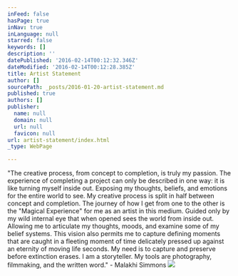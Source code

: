 ```yaml
---
inFeed: false
hasPage: true
inNav: true
inLanguage: null
starred: false
keywords: []
description: ''
datePublished: '2016-02-14T00:12:32.346Z'
dateModified: '2016-02-14T00:12:28.385Z'
title: Artist Statement
author: []
sourcePath: _posts/2016-01-20-artist-statement.md
published: true
authors: []
publisher:
  name: null
  domain: null
  url: null
  favicon: null
url: artist-statement/index.html
_type: WebPage

---
```

"The creative process, from concept to completion, is truly my passion. The
experience of completing a project can only be described in one way: it is like
turning myself inside out. Exposing my thoughts, beliefs, and emotions for the
entire world to see. My creative process is split in half between concept and
completion. The journey of how I get from one to the other is the "Magical
Experience" for me as an artist in this medium. Guided only by my wild internal eye
that when opened sees the world from inside out. Allowing me to articulate my
thoughts, moods, and examine some of my belief systems. This vision also permits
me to capture defining moments that are caught in a fleeting moment of time
delicately pressed up against an eternity of moving life seconds. My need is to
capture and preserve before extinction erases. I am a storyteller. My tools are
photography, filmmaking, and the written word." - Malakhi Simmons
![](https://the-grid-user-content.s3-us-west-2.amazonaws.com/93bb47e0-987b-4946-9ce1-47a67c923d64.jpg)